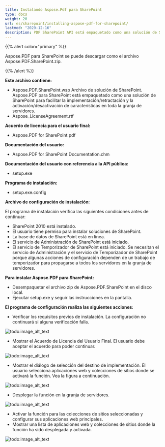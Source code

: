 ```yaml
---
title: Instalando Aspose.Pdf para SharePoint
type: docs
weight: 20
url: es/sharepoint/installing-aspose-pdf-for-sharepoint/
lastmod: "2020-12-16"
description: PDF SharePoint API está empaquetado como una solución de SharePoint para simplificar la implementación, retractación, activación y desactivación del servidor.
---
```


{{% alert color="primary" %}}

Aspose.PDF para SharePoint se puede descargar como el archivo Aspose.PDF.SharePoint.zip.

{{% /alert %}}

**Este archivo contiene:**

- Aspose.PDF.SharePoint.wsp
  Archivo de solución de SharePoint. Aspose.PDF para SharePoint está empaquetado como una solución de SharePoint para facilitar la implementación/retractación y la activación/desactivación de características en toda la granja de servidores.
- Aspose_LicenseAgreement.rtf

**Acuerdo de licencia para el usuario final:**

- Aspose.PDF for SharePoint.pdf

**Documentación del usuario:**

- Aspose.PDF for SharePoint Documentation.chm

**Documentación del usuario con referencia a la API pública:**

- setup.exe

**Programa de instalación:**

- setup.exe.config

**Archivo de configuración de instalación:**

El programa de instalación verifica las siguientes condiciones antes de continuar:

- SharePoint 2010 está instalado.
- El usuario tiene permiso para instalar soluciones de SharePoint.
- La base de datos de SharePoint está en línea.
- El servicio de Administración de SharePoint está iniciado.
- El servicio de Temporizador de SharePoint está iniciado. Se necesitan el servicio de Administración y el servicio de Temporizador de SharePoint porque algunas acciones de configuración dependen de un trabajo de temporizador para propagarse a todos los servidores en la granja de servidores.

**Para instalar Aspose.PDF para SharePoint:**

- Desempaquetar el archivo zip de Aspose.PDF.SharePoint en el disco local.
- Ejecutar setup.exe y seguir las instrucciones en la pantalla.

**El programa de configuración realiza las siguientes acciones:**

- Verificar los requisitos previos de instalación. La configuración no continuará si alguna verificación falla.

![todo:image_alt_text](installing-aspose-pdf-for-sharepoint_1.png)

- Mostrar el Acuerdo de Licencia del Usuario Final. El usuario debe aceptar el acuerdo para poder continuar.

![todo:image_alt_text](installing-aspose-pdf-for-sharepoint_2.png)

- Mostrar el diálogo de selección del destino de implementación.
 El usuario selecciona aplicaciones web y colecciones de sitios donde se activará la función. Vea la figura a continuación.

![todo:image_alt_text](installing-aspose-pdf-for-sharepoint_3.png)



- Desplegar la función en la granja de servidores.

![todo:image_alt_text](installing-aspose-pdf-for-sharepoint_4.png)



- Activar la función para las colecciones de sitios seleccionadas y configurar sus aplicaciones web principales.
- Mostrar una lista de aplicaciones web y colecciones de sitios donde la función ha sido desplegada y activada.

![todo:image_alt_text](installing-aspose-pdf-for-sharepoint_5.png)